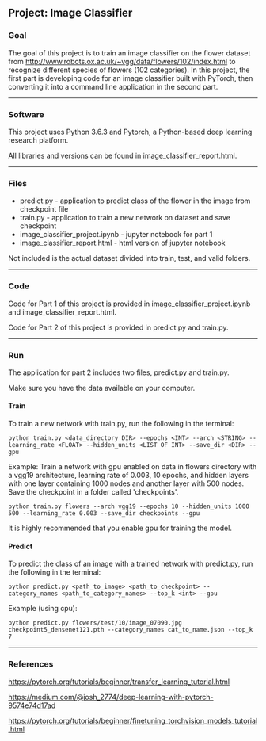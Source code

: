 
## Project: Image Classifier

### Goal 

The goal of this project is to train an image classifier on the flower dataset from http://www.robots.ox.ac.uk/~vgg/data/flowers/102/index.html to recognize different species of flowers (102 categories).
In this project, the first part is developing code for an image classifier built with PyTorch, then converting it into a command line application in the second part.

- - - -

### Software

This project uses Python 3.6.3 and Pytorch, a Python-based deep learning research platform. 

All libraries and versions can be found in image_classifier_report.html. 
- - - -
### Files

* predict.py - application to predict class of the flower in the image from checkpoint file
* train.py -  application to train a new network on dataset and save checkpoint
* image_classifier_project.ipynb - jupyter notebook for part 1
* image_classifier_report.html - html version of jupyter notebook

Not included is the actual dataset divided into train, test, and valid folders. 
- - - -
### Code

Code for Part 1 of this project is provided in image_classifier_project.ipynb and image_classifier_report.html.

Code for Part 2 of this project is provided in predict.py and train.py.     
- - - -
### Run

The application for part 2 includes two files, predict.py and train.py. 

Make sure you have the data available on your computer.

#### Train

To train a new network with train.py, run the following in the terminal:
```
python train.py <data_directory DIR> --epochs <INT> --arch <STRING> --learning_rate <FLOAT> --hidden_units <LIST OF INT> --save_dir <DIR> --gpu
```
Example:
Train a network with gpu enabled on data in flowers directory with a vgg19 architecture, learning rate of 0.003, 10 epochs, and hidden layers with one layer containing 1000 nodes and another layer with 500 nodes. Save the checkpoint in a folder called 'checkpoints'. 
```
python train.py flowers --arch vgg19 --epochs 10 --hidden_units 1000 500 --learning_rate 0.003 --save_dir checkpoints --gpu
```
It is highly recommended that you enable gpu for training the model. 

#### Predict

To predict the class of an image with a trained network with predict.py, run the following in the terminal:
```
python predict.py <path_to_image> <path_to_checkpoint> --category_names <path_to_category_names> --top_k <int> --gpu
```
Example (using cpu):
```
python predict.py flowers/test/10/image_07090.jpg checkpoint5_densenet121.pth --category_names cat_to_name.json --top_k 7
```
- - - -
### References

https://pytorch.org/tutorials/beginner/transfer_learning_tutorial.html

https://medium.com/@josh_2774/deep-learning-with-pytorch-9574e74d17ad

https://pytorch.org/tutorials/beginner/finetuning_torchvision_models_tutorial.html
